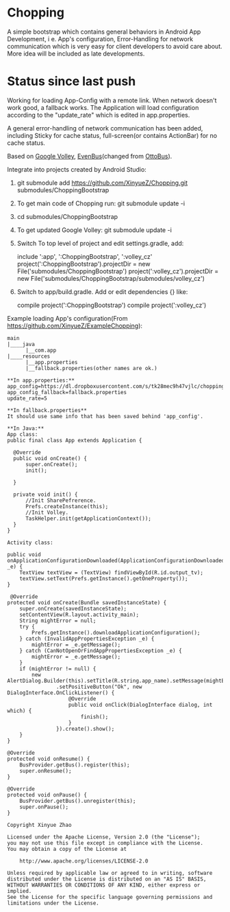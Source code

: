 Chopping
========

A simple bootstrap which contains general behaviors in Android App Development, i e. App's configuration, Error-Handling for network communication which is very easy for client developers to avoid care about. More idea will be included as late developments.

Status since last push
========

Working for loading App-Config with a remote link. When network doesn't work good, a fallback works.  The Application will load configuration according to the "update_rate" which is edited in app.properties.

A general error-handling of network communication has been added, including Sticky for cache status, full-screen(or contains ActionBar) for no cache status.

Based on [Google Volley][1], [EvenBus][2](changed from [OttoBus][3]).

Integrate into projects created by Android Studio:

1. git submodule add https://github.com/XinyueZ/Chopping.git submodules/ChoppingBootstrap
2. To get main code of Chopping run: git submodule update -i
3. cd submodules/ChoppingBootstrap
4. To get updated Google Volley: git submodule update -i
5. Switch To top level of project and edit settings.gradle, add:

	include ':app', ':ChoppingBootstrap', ':volley_cz'
	project(':ChoppingBootstrap').projectDir = new File('submodules/ChoppingBootstrap')
	project(':volley_cz').projectDir = new File('submodules/ChoppingBootstrap/submodules/volley_cz')
 
6. Switch to app/build.gradle. Add or edit dependencies {} like:

    compile project(':ChoppingBootstrap')
    compile project(':volley_cz')

Example loading App's configuration(From https://github.com/XinyueZ/ExampleChopping):
	
    main
	|____java
	      |__com.app  
    |____resources
          |__app.properties  
          |__fallback.properties(other names are ok.)
          
    **In app.properties:**
    app_config=https://dl.dropboxusercontent.com/s/tk28mec9h47vjlc/choppingexample.properties
    app_config_fallback=fallback.properties
    update_rate=5
    
    **In fallback.properties** 
    It should use same info that has been saved behind 'app_config'.
    
    **In Java:**
	App class:
    public final class App extends Application {

      @Override
      public void onCreate() {
          super.onCreate();
          init();
  
      }
  
      private void init() {
          //Init SharePefrerence.
          Prefs.createInstance(this);
          //Init Volley.
          TaskHelper.init(getApplicationContext());
      }
    }
    
    Activity class: 
    
    public void onApplicationConfigurationDownloaded(ApplicationConfigurationDownloadedEvent _e) {
		TextView textView = (TextView) findViewById(R.id.output_tv);
		textView.setText(Prefs.getInstance().getOneProperty());
	}

	 @Override
	protected void onCreate(Bundle savedInstanceState) {
		super.onCreate(savedInstanceState);
		setContentView(R.layout.activity_main); 
		String mightError = null;
		try {
			Prefs.getInstance().downloadApplicationConfiguration();
		} catch (InvalidAppPropertiesException _e) {
			mightError = _e.getMessage();
		} catch (CanNotOpenOrFindAppPropertiesException _e) {
			mightError = _e.getMessage();
		}
		if (mightError != null) {
			new AlertDialog.Builder(this).setTitle(R.string.app_name).setMessage(mightError).setCancelable(false)
					.setPositiveButton("Ok", new DialogInterface.OnClickListener() {
						@Override
						public void onClick(DialogInterface dialog, int which) {
							finish();
						}
					}).create().show();
		}
	}

	@Override
	protected void onResume() {
		BusProvider.getBus().register(this);
		super.onResume();
	}

	@Override
	protected void onPause() {
		BusProvider.getBus().unregister(this);
		super.onPause();
	}


  [1]: https://android.googlesource.com/platform/frameworks/volley/
  [2]: http://greenrobot.github.io/EventBus/
  [3]: http://square.github.io/otto/
  
  

    Copyright Xinyue Zhao

    Licensed under the Apache License, Version 2.0 (the "License");
    you may not use this file except in compliance with the License.
    You may obtain a copy of the License at
    
        http://www.apache.org/licenses/LICENSE-2.0
    
    Unless required by applicable law or agreed to in writing, software
    distributed under the License is distributed on an "AS IS" BASIS,
    WITHOUT WARRANTIES OR CONDITIONS OF ANY KIND, either express or implied.
    See the License for the specific language governing permissions and
    limitations under the License.

  
  